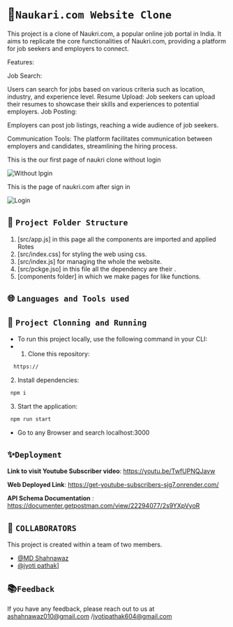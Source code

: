 # 💫`Naukari.com Website Clone`
This project is a clone of Naukri.com, a popular online job portal in India. It aims to replicate the core functionalities of Naukri.com, providing a platform for job seekers and employers to connect.

Features:

Job Search: 

Users can search for jobs based on various criteria such as location, industry, and experience level.
Resume 
Upload:
Job seekers can upload their resumes to showcase their skills and experiences to potential employers.
Job
Posting:

Employers can post job listings, reaching a wide audience of job seekers.

Communication Tools:
The platform facilitates communication between employers and candidates, streamlining the hiring process.


This is the our first page of naukri clone without login


![Without lpgin](https://github.com/Shahnawaz1967/naukari-web/assets/127391541/a4337ff6-f1f4-4154-8d28-5127a92779d4)

This is the page of naukri.com after sign in



![Login](https://github.com/Shahnawaz1967/naukari-web/assets/127391541/79014f1b-4ee7-486c-a127-85cef81c2e6d)

##  🌿 `Project Folder Structure`
1. [src/app.js]  in this page all the components are imported and applied Rotes
2. [src/index.css]  for styling the web using css.
3. [src/index.js]  for managing the whole the website.
4. [src/pckge.jso]  in this file all the dependency are their .
5. [components folder]  in which we make pages for like functions.

## 🌐 `Languages and Tools used`


## 🔧 `Project Clonning and Running`
- To run this project locally, use the following command in your CLI:
- 1. Clone this repository:

```bash
  https://
```

2. Install dependencies:

```bash
 npm i
```

3. Start the application:

```bash
 npm run start
```
- Go to any Browser and search localhost:3000

## ✨`Deployment`

**Link to visit Youtube Subscriber video**: https://youtu.be/TwfUPNQJavw

**Web Deployed Link**: https://get-youtube-subscribers-sjg7.onrender.com/

**API Schema Documentation** : https://documenter.getpostman.com/view/22294077/2s9YXpVyoR

## 🎋 `COLLABORATORS`
This project is created within a team of two members.
- [@MD Shahnawaz](https://github.com/Shahnawaz1967)
- [@jyoti pathak](https://github.com/Irshad7788github)]

##  📚`Feedback`

If you have any feedback, please reach out to us at ashahnawaz010@gmail.com /jyotipathak604@gmail.com


